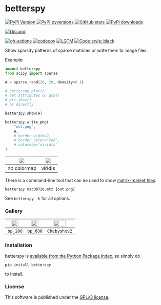 # betterspy

[![PyPi Version](https://img.shields.io/pypi/v/betterspy.svg?style=flat-square)](https://pypi.org/project/betterspy)
[![PyPI pyversions](https://img.shields.io/pypi/pyversions/betterspy.svg?style=flat-square)](https://pypi.org/pypi/betterspy/)
[![GitHub stars](https://img.shields.io/github/stars/nschloe/betterspy.svg?style=flat-square&logo=github&label=Stars&logoColor=white)](https://github.com/nschloe/betterspy)
[![PyPi downloads](https://img.shields.io/pypi/dm/betterspy.svg?style=flat-square)](https://pypistats.org/packages/betterspy)

[![Discord](https://img.shields.io/static/v1?logo=discord&label=chat&message=on%20discord&color=7289da&style=flat-square)](https://discord.gg/hnTJ5MRX2Y)

[![gh-actions](https://img.shields.io/github/workflow/status/nschloe/betterspy/ci?style=flat-square)](https://github.com/nschloe/betterspy/actions?query=workflow%3Aci)
[![codecov](https://img.shields.io/codecov/c/github/nschloe/betterspy.svg?style=flat-square)](https://codecov.io/gh/nschloe/betterspy)
[![LGTM](https://img.shields.io/lgtm/grade/python/github/nschloe/betterspy.svg?style=flat-square)](https://lgtm.com/projects/g/nschloe/betterspy)
[![Code style: black](https://img.shields.io/badge/code%20style-black-000000.svg?style=flat-square)](https://github.com/psf/black)

Show sparsity patterns of sparse matrices or write them to image files.

Example:
```python
import betterspy
from scipy import sparse

A = sparse.rand(20, 20, density=0.1)

# betterspy.plot()
# set attributes on gca()
# plt.show()
# or directly

betterspy.show(A)

betterspy.write_png(
    "out.png",
    A,
    # border_width=2,
    # border_color="red",
    # colormap="viridis"
)
```

<img src="https://nschloe.github.io/betterspy/plain.png"> | <img src="https://nschloe.github.io/betterspy/viridis.png">
:-------------------:|:------------------:|
no colormap          |  viridis           |

There is a command-line tool that can be used to show [matrix-market
files](https://math.nist.gov/MatrixMarket/):
```
betterspy msc00726.mtx [out.png]
```
See `betterspy -h` for all options.

### Gallery

<img src="https://nschloe.github.io/betterspy/bp_200.mtx.png" width="70%"> | <img src="https://nschloe.github.io/betterspy/bp_600.mtx.png" width="70%"> | <img src="https://nschloe.github.io/betterspy/Chebyshev2.mtx.png" width="70%">
:---------:|:------------:|:---------------:|
`bp_200`   |  `bp_600`    |  `Chebyshev2`   |


### Installation

betterspy is [available from the Python Package
Index](https://pypi.org/project/betterspy/), so simply do
```
pip install betterspy
```
to install.


### License
This software is published under the [GPLv3 license](https://www.gnu.org/licenses/gpl-3.0.en.html).

